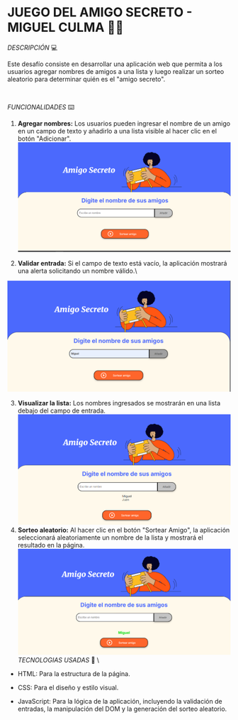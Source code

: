# __JUEGO DEL AMIGO SECRETO - MIGUEL CULMA__ :frowning_man:

 _DESCRIPCIÓN_ :computer:


Este desafío consiste en desarrollar una aplicación web que permita a los usuarios agregar nombres de amigos a una lista y luego realizar un sorteo aleatorio para determinar quién es el "amigo secreto". 


<br/>

_FUNCIONALIDADES_ :keyboard:

1. __Agregar nombres:__ Los usuarios pueden ingresar el nombre de un amigo en un campo de texto y añadirlo a una lista visible al hacer clic en el botón "Adicionar".\
![Inicio](/assets/Inicio.png)

2. __Validar entrada:__ Si el campo de texto está vacío, la aplicación mostrará una alerta solicitando un nombre válido.\

![Nombres](/assets/nombre.png)

3. __Visualizar la lista:__ Los nombres ingresados se mostrarán en una lista debajo del campo de entrada.\
![Visualizar](/assets/lista.png)
4. __Sorteo aleatorio:__ Al hacer clic en el botón "Sortear Amigo", la aplicación seleccionará aleatoriamente un nombre de la lista y mostrará el resultado en la página.\
![sorteo](/assets/Resultado.png) \
_TECNOLOGIAS USADAS_ :blue_book: \

* HTML: Para la estructura de la página.

* CSS: Para el diseño y estilo visual.

* JavaScript: Para la lógica de la aplicación, incluyendo la validación de entradas, la manipulación del DOM y la generación del sorteo aleatorio.
